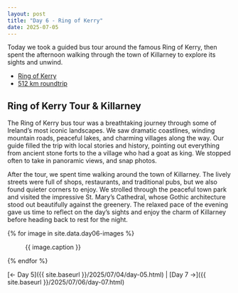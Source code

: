 ```yaml
---
layout: post
title: "Day 6 - Ring of Kerry"
date: 2025-07-05
---
```


Today we took a guided bus tour around the famous Ring of Kerry, then spent the afternoon walking through the town of Killarney to explore its sights and unwind.

- [Ring of Kerry](https://theringofkerry.com/visitors/what-is-the-ring-of-kerry)
- [512 km roundtrip](https://www.google.com/maps/dir/Weir's+Bar+%26+Restaurant,+Multy,+Mullingar,+Co.+Westmeath,+N91+T9WY/Killarney,+County+Kerry/@52.8296658,-9.7470314,219213m/data=!3m2!1e3!4b1!4m14!4m13!1m5!1m1!1s0x485dc269aa52fa1b:0xf847b3467fe9ee47!2m2!1d-7.3907611!2d53.6246435!1m5!1m1!1s0x48453c0cb4976ed9:0xa00c7a9973174c0!2m2!1d-9.504537!2d52.0599609!3e0?entry=ttu&g_ep=EgoyMDI1MDcxMy4wIKXMDSoASAFQAw%3D%3D)

## Ring of Kerry Tour & Killarney
The Ring of Kerry bus tour was a breathtaking journey through some of Ireland’s most iconic landscapes. We saw dramatic coastlines, winding mountain roads, peaceful lakes, and charming villages along the way. Our guide filled the trip with local stories and history, pointing out everything from ancient stone forts to the a village who had a goat as king. We stopped often to take in panoramic views, and snap photos. 

After the tour, we spent time walking around the town of Killarney. The lively streets were full of shops, restaurants, and traditional pubs, but we also found quieter corners to enjoy. We strolled through the peaceful town park and visited the impressive St. Mary’s Cathedral, whose Gothic architecture stood out beautifully against the greenery. The relaxed pace of the evening gave us time to reflect on the day’s sights and enjoy the charm of Killarney before heading back to rest for the night.

{% for image in site.data.day06-images %}
<figure>
  <img src="{{ site.baseurl }}{{ image.src }}" alt="">
  <figcaption>{{ image.caption }}</figcaption>
</figure>
{% endfor %}

[← Day 5]({{ site.baseurl }}/2025/07/04/day-05.html) | [Day 7 →]({{ site.baseurl }}/2025/07/06/day-07.html)